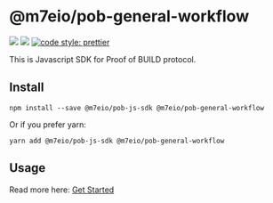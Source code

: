 # @m7eio/pob-general-workflow

[![](https://img.shields.io/npm/dw/@m7eio/pob-general-workflow.svg)](https://www.npmjs.com/package/@m7eio/pob-general-workflow)
[![](https://img.shields.io/npm/v/@m7eio/pob-general-workflow.svg)](https://www.npmjs.com/package/@m7eio/pob-general-workflow)
[![code style: prettier](https://img.shields.io/badge/code_style-prettier-ff69b4.svg?style=flat-square)](https://github.com/prettier/prettier)

This is Javascript SDK for Proof of BUILD protocol.

## Install

```
npm install --save @m7eio/pob-js-sdk @m7eio/pob-general-workflow
```

Or if you prefer yarn:

```
yarn add @m7eio/pob-js-sdk @m7eio/pob-general-workflow
```

## Usage

Read more here: [Get Started](https://docs.pob.work/get-started)

